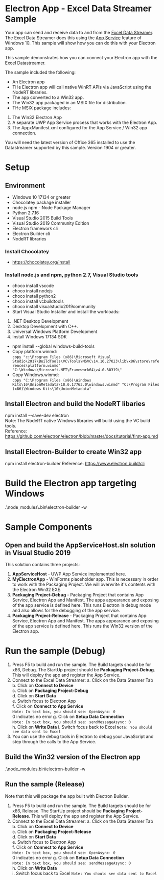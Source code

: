 # Electron App - Excel Data Streamer Sample

Your app can send and receive data to and from the [Excel Data Streamer](https://support.office.com/en-us/article/What-is-Data-Streamer-1d52ffce-261c-4d7b-8017-89e8ee2b806f). The Excel Data Streamer does this using the [App Service](https://docs.microsoft.com/en-us/windows/uwp/launch-resume/app-services) feature of Windows 10. This sample will show how you can do this with your Electron app.

This sample demonstrates how you can connect your Electron app with the Excel Datastreamer.

The sample included the following:
* An Electron app
* THe Electron app will call native WinRT APIs via JavaScript using the NodeRT libraries.
* The app converted to a Win32 app.
* The Win32 app packaged in an MSIX file for distribution.
* THe MSIX package includes:
1. The Win32 Electron App
2. A separate UWP App Service process that works with the Electron App.
3. The AppxManifest.xml configured for the App Service / Win32 app connection.

You will need the latest version of Office 365 installed to use the Datastreamer supported by this sample. Version 1904 or greater.

# Setup
## Environment 
* Windows 10 17134 or greater
* Chocolatey package installer
* node.js npm - Node Package Manager
* Python 2.7.16
* Visual Studio 2015 Build Tools
* Visual Studio 2019 Community Edition
* Electron framework cli
* Electron Builder cli
* NodeRT libraries

### Install Chocolatey
* https://chocolatey.org/install

### Install node.js and npm, python 2.7, Visual Studio tools
* choco install vscode
* choco install nodejs  
* choco install python2  
* choco install vcbuildtools  
* choco install visualstudio2019community  
* Start Visual Studio Installer and install the workloads:  
1. .NET Desktop Development  
2. Desktop Development with C++. 
3. Universal Windows Platform Development 
4. Install Windows 17134 SDK 
* npm install --global windows-build-tools
* Copy platform.winmd:  
  ```copy "c:\Program Files (x86)\Microsoft Visual Studio\2017\BuildTools\VC\Tools\MSVC\14.16.27023\lib\x86\store\references\platform.winmd" "C:\Windows\Microsoft.NET\Framework64\v4.0.30319\"```   
* Copy Windows.winmd:  
  ```copy "C:\Program Files (x86)\Windows Kits\10\UnionMetadata\10.0.17763.0\windows.winmd" "C:\Program Files (x86)\Windows Kits\10\UnionMetadata"```

## Install Electron and build the NodeRT libaries
npm install --save-dev electron  
Note: The NodeRT native Windows libraries will build using the VC build tools.  
Reference: https://github.com/electron/electron/blob/master/docs/tutorial/first-app.md  

## Install Electron-Builder to create Win32 app
npm install electron-builder 
Reference: https://www.electron.build/cli  

# Build the Electron app targeting Windows
.\node_modules\\.bin\electron-builder -w

# Sample Components 
## Open and build the AppServiceHost.sln solution in Visual Studio 2019
This solution contains three projects:  
1. **AppServiceHost** - UWP App Service implemented here.
2. **MyElectronApp** - WinForms placeholder app. This is necessary in order to work with the Packaging Project. We will overwrite it's contents with the Electron Win32 EXE.
3. **Packaging Project-Debug** - Packaging Project that contains App Service, Electron App and Manifest. The apps appearance and exposing of the app service is defined here. This runs Electron in debug mode and also allows for the debugging of the app service. 
4. **Packaging Project-Release** - Packaging Project that contains App Service, Electron App and Manifest. The apps appearance and exposing of the app service is defined here. This runs the Win32 version of the Electron app. 

# Run the sample (Debug)
1. Press F5 to build and run the sample. The Build targets should be for x86, Debug. The StartUp project should be **Packaging Project-Debug**. This will deploy the app and register the App Service.
2. Connect to the Excel Data Streamer:
   a. Click on the Data Steamer Tab  
   b. Click on **Connect to Device**  
   c. Click on **Packaging Project-Debug**  
   d. Click on **Start Data**  
   e. Switch focus to Electron App  
   f. Click on **Connect to App Service**  
   ```Note: In text box, you should see: OpenAsync: 0 ```  
   0 indicates no error 
   g. Click on **Setup Data Connection**  
   ```Note: In text box, you should see: sendMessageAsync: 0 ```  
   h. Click on **Write Data**
   i. Switch focus back to Excel
   ```Note: You should see data sent to Excel ```  
3. You can use the debug tools in Electron to debug your JavaScript and step through the calls to the App Service.

## Build the Win32 version of the Electron app  
.\node_modules\.bin\electron-builder -w

## Run the sample (Release)
Note that this will package the app built with Electron Builder.
1. Press F5 to build and run the sample. The Build targets should be for x86, Release. The StartUp project should be **Packaging Project-Release**. This will deploy the app and register the App Service.
2. Connect to the Excel Data Streamer:
   a. Click on the Data Steamer Tab  
   b. Click on **Connect to Device**  
   c. Click on **Packaging Project-Release**  
   d. Click on **Start Data**  
   e. Switch focus to Electron App  
   f. Click on **Connect to App Service**  
   ```Note: In text box, you should see: OpenAsync: 0 ```  
   0 indicates no error 
   g. Click on **Setup Data Connection**  
   ```Note: In text box, you should see: sendMessageAsync: 0 ```  
   h. Click on **Write Data**  
   i. Switch focus back to Excel
   ```Note: You should see data sent to Excel ```  



<!-- Include Dales VS debugging Project -->



<!-- ### Built as part of Install
## For building nodert libraries - in repo
Create a file ```.npmrc``` in the root of the project:  
runtime = electron  
target = 4.1.1  
target_arch = x64  
disturl = https://atom.io/download/atom-shell   -->

<!-- ## Build nodert libraries
https://www.npmjs.com/package/@nodert-win10/windows.applicationmodel.appservice  
npm install @nodert-win10-rs4/windows.applicationmodel.appservice

https://www.npmjs.com/package/@nodert-win10-rs4/windows.foundation.collections  
npm install @nodert-win10-rs4/windows.foundation.collections
 -->


